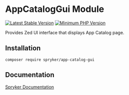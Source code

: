 # AppCatalogGui Module
[![Latest Stable Version](https://poser.pugx.org/spryker/app-catalog-gui/v/stable.svg)](https://packagist.org/packages/spryker/app-catalog-gui)
[![Minimum PHP Version](https://img.shields.io/badge/php-%3E%3D%208.0-8892BF.svg)](https://php.net/)

Provides Zed UI interface that displays App Catalog page.

## Installation

```
composer require spryker/app-catalog-gui
```

## Documentation

[Spryker Documentation](https://docs.spryker.com)
